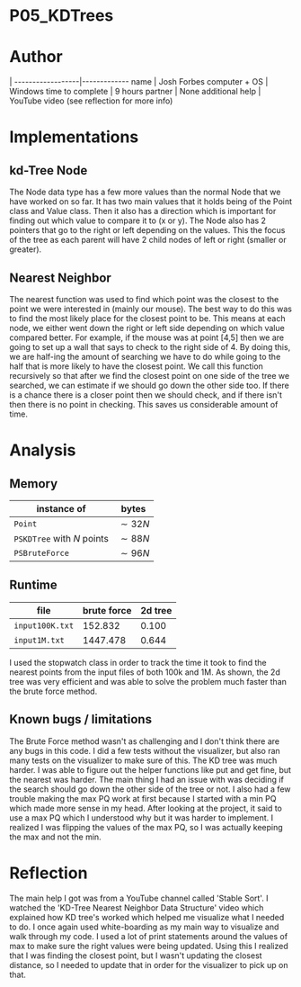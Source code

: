 <meta charset="utf-8" lang="en">  <!-- this line allows UTF-8 characters in the .html file -->

**P05_KDTrees**
==============


Author
=============


<!-- fill out the following table with your information -->
<!-- Note: wrapping table in div.noheader will hide the table's header -->
<!-- Note: wrapping table in div.firstcol will style the first column different from other columns -->
<div class="noheader firstcol">
                  |             
------------------|-------------
name              | Josh Forbes
computer + OS     | Windows
time to complete  | 9 hours
partner           | None
additional help   | YouTube video (see reflection for more info)
</div>






Implementations
===================

kd-Tree Node
--------------

<!--
Describe the `Node` data type you used to implement the 2d tree data structure.
-->

The Node data type has a few more values than the normal Node that we have worked on so far. It has two main values that it
holds being of the Point class and Value class. Then it also has a direction which is important for finding out which value
to compare it to (x or y). The Node also has 2 pointers that go to the right or left depending on the values. This the focus
of the tree as each parent will have 2 child nodes of left or right (smaller or greater).

Nearest Neighbor
------------------

<!--
Describe your method for nearest neighbor search in a kd tree.
-->

The nearest function was used to find which point was the closest to the point we were interested in (mainly our mouse).
The best way to do this was to find the most likely place for the closest point to be. This means at each node, we either
went down the right or left side depending on which value compared better. For example, if the mouse was at point [4,5] then
we are going to set up a wall that says to check to the right side of 4. By doing this, we are half-ing the amount of searching
we have to do while going to the half that is more likely to have the closest point. We call this function recursively so that after
we find the closest point on one side of the tree we searched, we can estimate if we should go down the other side too. If
there is a chance there is a closer point then we should check, and if there isn't then there is no point in checking. This
saves us considerable amount of time.



Analysis
===============


Memory
-------

<!--
Using the 64-bit memory cost model from the textbook and lecture, give the total memory usage in bytes of your 2d tree data structure as a function of the number of points $N$.
Use tilde notation to simplify your answer (i.e., keep the leading coefficient and discard lower-order terms).
Include the memory for all referenced objects (including `Node` and `Point` objects) except for `Value` objects (because the type is unknown and the object is owned by the client).
Also, include the memory for all referenced objects, including any references to the `Direction` enum.
-->

instance of                | bytes
---------------------------|---------
`Point`                    | $\sim 32N$
`PSKDTree` with $N$ points | $\sim 88N$
`PSBruteForce`             | $\sim 96N$


Runtime
--------

<!--
How many nearest neighbor calculations can your brute-force implementation perform per second for `input100K.txt` (100,000 points) and `input1M.txt` (1 million points), where the query points are random points in the unit square?
Explain how you determined the operations per second.
(Do not count the time to read in the points from file or to build the data structure.)

Repeat the questions above with the 2d tree implementation.
--->

file            | brute force | 2d tree
----------------|-------------|---------
`input100K.txt` | $152.832$   | $0.100$
`input1M.txt`   | $1447.478$  | $0.644$

I used the stopwatch class in order to track the time it took to find the nearest points from the input files of both 100k and 1M.
As shown, the 2d tree was very efficient and was able to solve the problem much faster than the brute force method.


Known bugs / limitations
-------------------------

<!--
What bugs or limitations were troublesome?
What bugs or limitations still remain?
Are these bugs or limitations a problem in your implementation, algorithm, or something else?
How do you know that you did not miss a bug?
What additional tests did you run to ensure that your implementations are correct?
-->

<!-- ... -->

The Brute Force method wasn't as challenging and I don't think there are any bugs in this code. I did a few tests without the
visualizer, but also ran many tests on the visualizer to make sure of this. The KD tree was much harder. I was able to figure
out the helper functions like put and get fine, but the nearest was harder. The main thing I had an issue with was deciding if the
search should go down the other side of the tree or not. I also had a few trouble making the max PQ work at first because I started
with a min PQ which made more sense in my head. After looking at the project, it said to use a max PQ which I understood why
but it was harder to implement. I realized I was flipping the values of the max PQ, so I was actually keeping the max and not the min.


Reflection
===========

<!--
Describe whatever help (if any) that you received.
Don't include readings, lectures, but do include any help from people (including course staff, lab TAs, classmates, and friends) and attribute them by name.
How did you discuss the problem with others? (ex: white-board algorithms, looking over code for bugs, looking at print out results, etc.)
-->

<!-- ... -->

The main help I got was from a YouTube channel called 'Stable Sort'. I watched the 'KD-Tree Nearest Neighbor Data Structure' video
which explained how KD tree's worked which helped me visualize what I needed to do. I once again used white-boarding as my main
way to visualize and walk through my code. I used a lot of print statements around the values of max to make sure the right values
were being updated. Using this I realized that I was finding the closest point, but I wasn't updating the closest distance, so
I needed to update that in order for the visualizer to pick up on that. 

